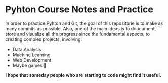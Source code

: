 # Pyhton Course Notes and Practice

In order to practice Pyhton and Git, the goal of this repositorie is to make as many commits as possible. Also, one of the main ideas is to doucument, store and visualize all the progress since the fundamental aspects, to creating complex projects, involving:

- Data Analysis
- Machine Learning
- Web Development
- Maybe games 🤨

**I hope that someday people who are starting to code might find it useful.**